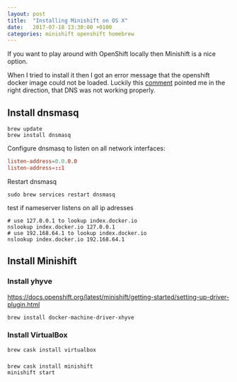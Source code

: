 ```yaml
---
layout: post
title:  "Installing Minishift on OS X"
date:   2017-07-18 13:30:00 +0100
categories: minishift openshift homebrew
---
```


If you want to play around with OpenShift locally then Minishift is a nice option.

When I tried to install it then I got an error message that the openshift docker image could not be loaded.
Luckily this [comment](https://github.com/minishift/minishift/issues/109#issuecomment-254895497) pointed me
in the right direction, that DNS was not working properly.

## Install dnsmasq

```
brew update
brew install dnsmasq
```

Configure dnsmasq to listen on all network interfaces:
```/usr/local/etc/dnsmasq.conf
listen-address=0.0.0.0
listen-address=::1
```

Restart dnsmasq
```
sudo brew services restart dnsmasq
```

test if nameserver listens on all ip adresses
```
# use 127.0.0.1 to lookup index.docker.io
nslookup index.docker.io 127.0.0.1
# use 192.168.64.1 to lookup index.docker.io
nslookup index.docker.io 192.168.64.1
```

## Install Minishift

### Install yhyve
https://docs.openshift.org/latest/minishift/getting-started/setting-up-driver-plugin.html
```
brew install docker-machine-driver-xhyve
```

### Install VirtualBox
```
brew cask install virtualbox
```

###
```
brew cask install minishift
minishift start
```

